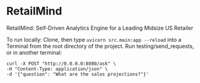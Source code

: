 # RetailMind
RetailMind: Self-Driven Analytics Engine for a Leading Midsize US Retailer

To run locally:
Clone, then type ```uvicorn src.main:app --reload``` into a Terminal from the root directory of the project.
Run testing/send_requests, or in another terminal:
```
curl -X POST "http://0.0.0.0:8080/ask" \
-H "Content-Type: application/json" \
-d '{"question": "What are the sales projections?"}'
```
